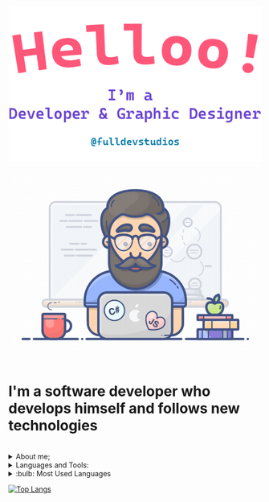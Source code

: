 <div align="center">
  <img alt="Hello, I'm Ebubekir. I do open-source!" src="./assets/gh-readme-header.png" />
  <img alt="GIF video" src="./assets/tenor.gif" />
</div>

<br />

<h1>I'm a software developer who develops himself and follows new technologies</h1>
<br/>

<details>	
  <summary>About me;</summary>
  
- 💼 FrontEnd Engineer
- <img alt="GIF video" src="https://camo.githubusercontent.com/63371d36886ee658f5a97401f393e1ab1684b2fd3de674b8f5efc7d410b2a3d0/68747470733a2f2f6d656469612e67697068792e636f6d2f6d656469612f57556c706c634d704f43456d5447427442572f67697068792e676966" height="15px"/> I love writing code
- 💬 Ask me about anything to fulldevstudios@gmail.com

- LinkedIn : https://www.linkedin.com/in/ebubekir-nazli-13esn/<a href="https://www.linkedin.com/in/ebubekir-nazli-13esn/"><img align="left" alt="FullDEV Studios | LinkedIn" width="15px" src="https://th.bing.com/th/id/R.c6e65d793756fdfc3e624c0d8294b3de?rik=x8ZxlZMw%2ff9SFw&riu=http%3a%2f%2fpngimg.com%2fuploads%2flinkedIn%2flinkedIn_PNG32.png&ehk=GIhs4LNu8TECR%2fJaT7p%2fw1VVVI10%2faqqVVai3oR0qFo%3d&risl=&pid=ImgRaw&r=0" /></a>
- To be able to see my designs ;
- Dribbble : https://dribbble.com/devebu<a href="https://dribbble.com/devebu"><img src="assets/dribbble-logo.png" align="left" alt="FullDEV Studios | Dribbble" width="15px" />
</a>
</details>
<details>	
  <summary>Languages and Tools:</summary><br/>
<p align="left">
      <a href="https://developer.android.com" target="_blank" rel="noreferrer">
        <img
          src="https://raw.githubusercontent.com/devicons/devicon/master/icons/android/android-original-wordmark.svg"
          alt="android"
          width="40"
          height="40"
        />
      </a>
      <a href="https://angular.io" target="_blank" rel="noreferrer">
        <img
          src="https://angular.io/assets/images/logos/angular/angular.svg"
          alt="angular"
          width="40"
          height="40"
        />
      </a>
      <a href="https://aws.amazon.com" target="_blank" rel="noreferrer">
        <img
          src="https://raw.githubusercontent.com/devicons/devicon/master/icons/amazonwebservices/amazonwebservices-original-wordmark.svg"
          alt="aws"
          width="40"
          height="40"
        />
      </a>
      <a
        href="https://azure.microsoft.com/en-in/"
        target="_blank"
        rel="noreferrer"
      >
        <img
          src="https://www.vectorlogo.zone/logos/microsoft_azure/microsoft_azure-icon.svg"
          alt="azure"
          width="40"
          height="40"
        />
      </a>
      <a href="https://www.blender.org/" target="_blank" rel="noreferrer">
        <img
          src="https://download.blender.org/branding/community/blender_community_badge_white.svg"
          alt="blender"
          width="40"
          height="40"
        />
      </a>
      <a
        href="https://www.w3schools.com/jquery/default.asp"
        target="_blank"
        rel="noreferrer"
      >
        <img src="assets/jquery.jpg" alt="jquery" width="40" height="40" />
      </a>
      <a href="https://getbootstrap.com" target="_blank" rel="noreferrer">
        <img
          src="assets/bootstrap.svg"
          alt="bootstrap"
          width="40"
          height="40"
        />
      </a>
      <a href="https://www.cprogramming.com/" target="_blank" rel="noreferrer">
        <img
          src="https://raw.githubusercontent.com/devicons/devicon/master/icons/c/c-original.svg"
          alt="c"
          width="40"
          height="40"
        />
      </a>
      <a href="https://www.w3schools.com/cpp/" target="_blank" rel="noreferrer">
        <img src="assets/c++.svg" alt="cplusplus" width="40" height="40" />
      </a>
      <a href="https://www.w3schools.com/cs/" target="_blank" rel="noreferrer">
        <img
          src="https://raw.githubusercontent.com/devicons/devicon/master/icons/csharp/csharp-original.svg"
          alt="csharp"
          width="40"
          height="40"
        />
      </a>
      <a href="https://www.w3schools.com/css/" target="_blank" rel="noreferrer">
        <img src="assets/css.jpg" alt="css3" width="40" height="40" />
      </a>
      <a href="https://www.djangoproject.com/" target="_blank" rel="noreferrer">
        <img
          src="https://cdn.worldvectorlogo.com/logos/django.svg"
          alt="django"
          width="40"
          height="40"
        />
      </a>
      <a href="https://www.docker.com/" target="_blank" rel="noreferrer">
        <img
          src="https://raw.githubusercontent.com/devicons/devicon/master/icons/docker/docker-original-wordmark.svg"
          alt="docker"
          width="40"
          height="40"
        />
      </a>
      <a href="https://dotnet.microsoft.com/" target="_blank" rel="noreferrer">
        <img
          src="https://raw.githubusercontent.com/devicons/devicon/master/icons/dot-net/dot-net-original-wordmark.svg"
          alt="dotnet"
          width="40"
          height="40"
        />
      </a>
      <a href="https://expressjs.com" target="_blank" rel="noreferrer">
        <img
          src="https://raw.githubusercontent.com/devicons/devicon/master/icons/express/express-original-wordmark.svg"
          alt="express"
          width="40"
          height="40"
        />
      </a>
      <a href="https://www.figma.com/" target="_blank" rel="noreferrer">
        <img
          src="https://www.vectorlogo.zone/logos/figma/figma-icon.svg"
          alt="figma"
          width="40"
          height="40"
        />
      </a>
      <a href="https://firebase.google.com/" target="_blank" rel="noreferrer">
        <img
          src="https://www.vectorlogo.zone/logos/firebase/firebase-icon.svg"
          alt="firebase"
          width="40"
          height="40"
        />
      </a>
      <a href="https://flutter.dev" target="_blank" rel="noreferrer">
        <img
          src="https://www.vectorlogo.zone/logos/flutterio/flutterio-icon.svg"
          alt="flutter"
          width="40"
          height="40"
        />
      </a>
      <a href="https://www.framer.com/" target="_blank" rel="noreferrer">
        <img
          src="https://www.vectorlogo.zone/logos/framer/framer-icon.svg"
          alt="framer"
          width="40"
          height="40"
        />
      </a>
      <a href="https://git-scm.com/" target="_blank" rel="noreferrer">
        <img
          src="https://www.vectorlogo.zone/logos/git-scm/git-scm-icon.svg"
          alt="git"
          width="40"
          height="40"
        />
      </a>
      <a href="https://golang.org" target="_blank" rel="noreferrer">
        <img
          src="https://raw.githubusercontent.com/devicons/devicon/master/icons/go/go-original.svg"
          alt="go"
          width="40"
          height="40"
        />
      </a>
      <a href="https://www.w3.org/html/" target="_blank" rel="noreferrer">
        <img
          src="https://raw.githubusercontent.com/devicons/devicon/master/icons/html5/html5-original-wordmark.svg"
          alt="html5"
          width="40"
          height="40"
        />
      </a>
      <a
        href="https://www.adobe.com/in/products/illustrator.html"
        target="_blank"
        rel="noreferrer"
      >
        <img
          src="https://www.vectorlogo.zone/logos/adobe_illustrator/adobe_illustrator-icon.svg"
          alt="illustrator"
          width="40"
          height="40"
        />
      </a>
      <a href="https://www.java.com" target="_blank" rel="noreferrer">
        <img
          src="https://raw.githubusercontent.com/devicons/devicon/master/icons/java/java-original.svg"
          alt="java"
          width="40"
          height="40"
        />
      </a>
      <a
        href="https://developer.mozilla.org/en-US/docs/Web/JavaScript"
        target="_blank"
        rel="noreferrer"
      >
        <img src="assets/js.png" alt="javascript" width="40" height="40" />
      </a>
      <a href="https://laravel.com/" target="_blank" rel="noreferrer">
        <img
          src="https://raw.githubusercontent.com/devicons/devicon/master/icons/laravel/laravel-plain-wordmark.svg"
          alt="laravel"
          width="40"
          height="40"
        />
      </a>
      <a href="https://www.mathworks.com/" target="_blank" rel="noreferrer">
        <img
          src="https://upload.wikimedia.org/wikipedia/commons/2/21/Matlab_Logo.png"
          alt="matlab"
          width="40"
          height="40"
        />
      </a>
      <a href="https://www.mongodb.com/" target="_blank" rel="noreferrer">
        <img
          src="https://raw.githubusercontent.com/devicons/devicon/master/icons/mongodb/mongodb-original-wordmark.svg"
          alt="mongodb"
          width="40"
          height="40"
        />
      </a>
      <a
        href="https://www.microsoft.com/en-us/sql-server"
        target="_blank"
        rel="noreferrer"
      >
        <img
          src="https://www.svgrepo.com/show/303229/microsoft-sql-server-logo.svg"
          alt="mssql"
          width="40"
          height="40"
        />
      </a>
      <a href="https://www.mysql.com/" target="_blank" rel="noreferrer">
        <img
          src="https://raw.githubusercontent.com/devicons/devicon/master/icons/mysql/mysql-original-wordmark.svg"
          alt="mysql"
          width="40"
          height="40"
        />
      </a>
      <a href="https://nextjs.org/" target="_blank" rel="noreferrer">
        <img
          src="https://cdn.worldvectorlogo.com/logos/nextjs-2.svg"
          alt="nextjs"
          width="40"
          height="40"
        />
      </a>
      <a href="https://nodejs.org" target="_blank" rel="noreferrer">
        <img
          src="https://raw.githubusercontent.com/devicons/devicon/master/icons/nodejs/nodejs-original-wordmark.svg"
          alt="nodejs"
          width="40"
          height="40"
        />
      </a>
      <a href="https://opencv.org/" target="_blank" rel="noreferrer">
        <img
          src="https://www.vectorlogo.zone/logos/opencv/opencv-icon.svg"
          alt="opencv"
          width="40"
          height="40"
        />
      </a>
      <a href="https://www.oracle.com/" target="_blank" rel="noreferrer">
        <img
          src="https://raw.githubusercontent.com/devicons/devicon/master/icons/oracle/oracle-original.svg"
          alt="oracle"
          width="40"
          height="40"
        />
      </a>
      <a href="https://pandas.pydata.org/" target="_blank" rel="noreferrer">
        <img
          src="https://raw.githubusercontent.com/devicons/devicon/2ae2a900d2f041da66e950e4d48052658d850630/icons/pandas/pandas-original.svg"
          alt="pandas"
          width="40"
          height="40"
        />
      </a>
      <a href="https://www.photoshop.com/en" target="_blank" rel="noreferrer">
        <img
          src="https://raw.githubusercontent.com/devicons/devicon/master/icons/photoshop/photoshop-line.svg"
          alt="photoshop"
          width="40"
          height="40"
        />
      </a>
      <a href="https://www.php.net" target="_blank" rel="noreferrer">
        <img src="assets/php.png" alt="php" width="40" height="40" />
      </a>
      <a href="https://www.postgresql.org" target="_blank" rel="noreferrer">
        <img
          src="https://raw.githubusercontent.com/devicons/devicon/master/icons/postgresql/postgresql-original-wordmark.svg"
          alt="postgresql"
          width="40"
          height="40"
        />
      </a>
      <a href="https://postman.com" target="_blank" rel="noreferrer">
        <img
          src="https://www.vectorlogo.zone/logos/getpostman/getpostman-icon.svg"
          alt="postman"
          width="40"
          height="40"
        />
      </a>
      <a href="https://www.python.org" target="_blank" rel="noreferrer">
        <img
          src="https://raw.githubusercontent.com/devicons/devicon/master/icons/python/python-original.svg"
          alt="python"
          width="40"
          height="40"
        />
      </a>
      <a href="https://pytorch.org/" target="_blank" rel="noreferrer">
        <img
          src="https://www.vectorlogo.zone/logos/pytorch/pytorch-icon.svg"
          alt="pytorch"
          width="40"
          height="40"
        />
      </a>
      <a href="https://rubyonrails.org" target="_blank" rel="noreferrer">
        <img
          src="https://raw.githubusercontent.com/devicons/devicon/master/icons/rails/rails-original-wordmark.svg"
          alt="rails"
          width="40"
          height="40"
        />
      </a>
      <a href="https://reactjs.org/" target="_blank" rel="noreferrer">
        <img
          src="https://raw.githubusercontent.com/devicons/devicon/master/icons/react/react-original-wordmark.svg"
          alt="react"
          width="40"
          height="40"
        />
      </a>
      <a href="https://www.ruby-lang.org/en/" target="_blank" rel="noreferrer">
        <img
          src="https://raw.githubusercontent.com/devicons/devicon/master/icons/ruby/ruby-original.svg"
          alt="ruby"
          width="40"
          height="40"
        />
      </a>
      <a href="https://www.sketch.com/" target="_blank" rel="noreferrer">
        <img
          src="https://www.vectorlogo.zone/logos/sketchapp/sketchapp-icon.svg"
          alt="sketch"
          width="40"
          height="40"
        />
      </a>
      <a href="https://www.sqlite.org/" target="_blank" rel="noreferrer">
        <img
          src="https://www.vectorlogo.zone/logos/sqlite/sqlite-icon.svg"
          alt="sqlite"
          width="40"
          height="40"
        />
      </a>
      <a href="https://www.tensorflow.org" target="_blank" rel="noreferrer">
        <img
          src="https://www.vectorlogo.zone/logos/tensorflow/tensorflow-icon.svg"
          alt="tensorflow"
          width="40"
          height="40"
        />
      </a>
      <a
        href="https://www.typescriptlang.org/"
        target="_blank"
        rel="noreferrer"
      >
        <img
          src="https://raw.githubusercontent.com/devicons/devicon/master/icons/typescript/typescript-original.svg"
          alt="typescript"
          width="40"
          height="40"
        />
      </a>
      <a href="https://unity.com/" target="_blank" rel="noreferrer">
        <img
          src="https://www.vectorlogo.zone/logos/unity3d/unity3d-icon.svg"
          alt="unity"
          width="40"
          height="40"
        />
      </a>
      <a href="https://unrealengine.com/" target="_blank" rel="noreferrer">
        <img
          src="https://raw.githubusercontent.com/kenangundogan/fontisto/036b7eca71aab1bef8e6a0518f7329f13ed62f6b/icons/svg/brand/unreal-engine.svg"
          alt="unreal"
          width="40"
          height="40"
        />
      </a>
      <a href="https://vuejs.org/" target="_blank" rel="noreferrer">
        <img
          src="https://raw.githubusercontent.com/devicons/devicon/master/icons/vuejs/vuejs-original-wordmark.svg"
          alt="vuejs"
          width="40"
          height="40"
        />
      </a>
      <a href="https://vuepress.vuejs.org/" target="_blank" rel="noreferrer">
        <img
          src="https://raw.githubusercontent.com/AliasIO/wappalyzer/master/src/drivers/webextension/images/icons/VuePress.svg"
          alt="vuepress"
          width="40"
          height="40"
        />
      </a>
      <a href="https://vuetifyjs.com/en/" target="_blank" rel="noreferrer">
        <img
          src="https://bestofjs.org/logos/vuetify.svg"
          alt="vuetify"
          width="40"
          height="40"
        />
      </a>
      <a
        href="https://www.adobe.com/products/xd.html"
        target="_blank"
        rel="noreferrer"
      >
        <img
          src="https://cdn.worldvectorlogo.com/logos/adobe-xd.svg"
          alt="xd"
          width="40"
          height="40"
        />
      </a>
    </p>
</details>

<details>
<summary>:bulb: Most Used Languages</summary>
<p align="center">
  <img src="https://github-readme-stats.vercel.app/api/top-langs?username=ebu13&show_icons=true&locale=en&layout=compact" alt="ebu13" />
</p>
</details>

[![Top Langs](https://github-readme-stats.vercel.app/api/top-langs/?username=ebu13&theme=tokyonight)](https://github.com/ebu13/github-readme-stats)
